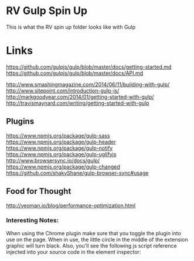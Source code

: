 # RV Gulp Spin Up

This is what the RV spin up folder looks like with Gulp

# Links

https://github.com/gulpjs/gulp/blob/master/docs/getting-started.md
https://github.com/gulpjs/gulp/blob/master/docs/API.md

http://www.smashingmagazine.com/2014/06/11/building-with-gulp/
http://www.sitepoint.com/introduction-gulp-js/
http://markgoodyear.com/2014/01/getting-started-with-gulp/
http://travismaynard.com/writing/getting-started-with-gulp

## Plugins

https://www.npmjs.org/package/gulp-sass
https://www.npmjs.org/package/gulp-header
https://www.npmjs.org/package/gulp-notify
https://www.npmjs.org/package/gulp-uglifyjs
http://www.browsersync.io/docs/gulp/
https://www.npmjs.org/package/gulp-changed
https://github.com/shakyShane/gulp-browser-sync#usage

## Food for Thought

http://yeoman.io/blog/performance-optimization.html

### Interesting Notes:
When using the Chrome plugin make sure that you toggle the plugin into use on the page. When in use, the little circle in the middle of the extension graphic will turn black. Also, you'll see the following js script reference injected into your source code in the element inspector:

<code><script src="http://127.0.0.1:35729/livereload.js?ext=Chrome&amp;extver=2.0.9"></script></code>